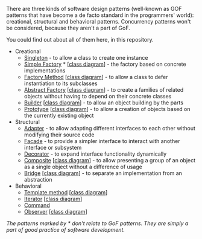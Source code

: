 There are three kinds of software design patterns 
(well-known as GOF patterns that have become a de facto standard in the programmers' world): 
creational, structural and behavioral patterns. Concurrency patterns won't be considered, because they aren't a part of GoF.
  
You could find out about all of them here, in this repository.

* Creational
    * [Singleton](https://github.com/andrewtobilko/patterns/tree/master/src/com/github/tobilko/creational/singleton/ "Singleton") - to allow a class to create one instance
    * [Simple Factory](https://github.com/andrewtobilko/patterns/tree/master/src/com/github/tobilko/creational/simplefactory/ "Simple Factory") * [[class diagram](http://i.stack.imgur.com/OX1Pb.png)] - the factory based on concrete implementations
    * [Factory Method](https://github.com/andrewtobilko/patterns/tree/master/src/com/github/tobilko/creational/factorymethod/ "Factory Method") [[class diagram](http://i.stack.imgur.com/Oo8zs.png)]  - to allow a class to defer instantiation to its subclasses        
    * [Abstract Factory](https://github.com/andrewtobilko/patterns/tree/master/src/com/github/tobilko/creational/abstractfactory/ "Abstract Factory") [[class diagram](http://i.stack.imgur.com/WgecL.png)] - to create a families of related objects without having to depend on their concrete classes
    * [Builder](https://github.com/andrewtobilko/patterns/tree/master/src/com/github/tobilko/creational/builder/ "Builder") [[class diagram](http://i.stack.imgur.com/Mivqg.png)] - to allow an object building by the parts
    * [Prototype](https://github.com/andrewtobilko/patterns/tree/master/src/com/github/tobilko/creational/prototype/ "Prototype") [[class diagram](http://i.stack.imgur.com/RUzda.png)] - to allow a creation of objects based on the currently existing object
* Structural
    * [Adapter](https://github.com/andrewtobilko/patterns/tree/master/src/com/github/tobilko/structural/adapter/
                "Adapter") - to allow adapting different interfaces to each other without modifying their source code
    * [Facade](https://github.com/andrewtobilko/patterns/tree/master/src/com/github/tobilko/structural/facade/
               "Facade") - to provide a simpler interface to interact with another interface or subsystem
    * [Decorator](https://github.com/andrewtobilko/patterns/tree/master/src/com/github/tobilko/structural/decorator/
                  "Decorator") - to expand interface functionality dynamically
    * [Composite](https://github.com/andrewtobilko/patterns/tree/master/src/com/github/tobilko/structural/composite/
                       "Decorator") [[class diagram](http://i.stack.imgur.com/z5hCt.png)] - to allow presenting a group of an object as a single object without a difference of usage
    * [Bridge](https://github.com/andrewtobilko/patterns/tree/master/src/com/github/tobilko/structural/bridge/
                       "Bridge") [[class diagram](http://i.stack.imgur.com/K5dDB.png)] - to separate an implementation from an abstraction  
* Behavioral
    * [Template method](https://github.com/andrewtobilko/patterns/tree/master/src/com/github/tobilko/behavioral/templatemethod/
                        "Template method") [[class diagram](http://i.stack.imgur.com/Z7TIe.png)] <the description>
    * [Iterator](https://github.com/andrewtobilko/patterns/tree/master/src/com/github/tobilko/behavioral/iterator/
                 "Iterator") [[class diagram](http://i.stack.imgur.com/TUjY1.png)] <the description>
    * [Command](https://github.com/andrewtobilko/patterns/tree/master/src/com/github/tobilko/behavioral/command/
                "Command") <the description>
    * [Observer](https://github.com/andrewtobilko/patterns/tree/master/src/com/github/tobilko/behavioral/observer/
                 "Observer") [[class diagram](http://i.stack.imgur.com/HDkSG.png)] <the description>

*The patterns marked by * don't relate to GoF patterns. They are simply a part of good practice of software development.*